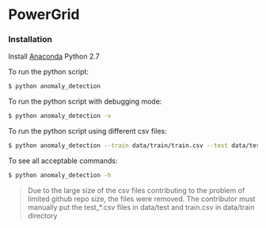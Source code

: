 # PowerGrid


### Installation

Install [Anaconda] Python 2.7

To run the python script:
```sh
$ python anomaly_detection
```

To run the python script with debugging mode:
```sh
$ python anomaly_detection -v
```

To run the python script using different csv files:
```sh
$ python anomaly_detection --train data/train/train.csv --test data/test/test_v1.csv
```

To see all acceptable commands:
```sh
$ python anomaly_detection -h
```

> Due to the large size of the csv files contributing to the problem of limited github repo size, the files were removed. The contributor must manually put the test_*.csv files in data/test and train.csv in data/train directory



[//]: # (Reference links used in the doc)

[Anaconda]: <https://www.continuum.io/downloads/>